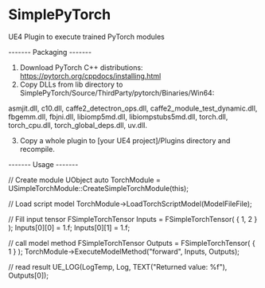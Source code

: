 # SimplePyTorch
UE4 Plugin to execute trained PyTorch modules

------- Packaging -------

1. Download PyTorch C++ distributions: https://pytorch.org/cppdocs/installing.html
2. Copy DLLs from lib directory to SimplePyTorch/Source/ThirdParty/pytorch/Binaries/Win64:

asmjit.dll, c10.dll, caffe2_detectron_ops.dll, caffe2_module_test_dynamic.dll, fbgemm.dll, fbjni.dll, libiomp5md.dll, libiompstubs5md.dll, torch.dll, torch_cpu.dll, torch_global_deps.dll, uv.dll.

3. Copy a whole plugin to [your UE4 project]/Plugins directory and recompile.

------- Usage -------

// Create module UObject
auto TorchModule = USimpleTorchModule::CreateSimpleTorchModule(this);

// Load script model
TorchModule->LoadTorchScriptModel(ModelFileFile);

// Fill input tensor
FSimpleTorchTensor Inputs = FSimpleTorchTensor( { 1, 2 } );
Inputs[0][0] = 1.f; Inputs[0][1] = 1.f;

// call model method
FSimpleTorchTensor Outputs = FSimpleTorchTensor( { 1 } );
TorchModule->ExecuteModelMethod("forward", Inputs, Outputs);

// read result
UE_LOG(LogTemp, Log, TEXT("Returned value: %f"), Outputs[0]);

